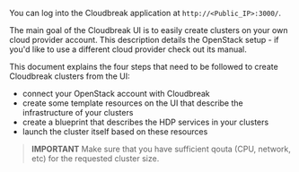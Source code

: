 You can log into the Cloudbreak application at `http://<Public_IP>:3000/`.

The main goal of the Cloudbreak UI is to easily create clusters on your own cloud provider account.
This description details the OpenStack setup - if you'd like to use a different cloud provider check out its manual.

This document explains the four steps that need to be followed to create Cloudbreak clusters from the UI:

- connect your OpenStack account with Cloudbreak
- create some template resources on the UI that describe the infrastructure of your clusters
- create a blueprint that describes the HDP services in your clusters
- launch the cluster itself based on these resources

> **IMPORTANT** Make sure that you have sufficient qouta (CPU, network, etc) for the requested cluster size.